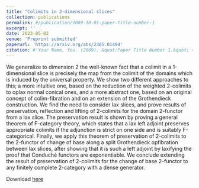 ```yaml
---
title: "Colimits in 2-dimensional slices"
collection: publications
permalink: #/publication/2009-10-01-paper-title-number-1
excerpt: ''
date: 2023-05-02
venue: 'Preprint submitted'
paperurl: 'https://arxiv.org/abs/2305.01494'
citation: #'Your Name, You. (2009). &quot;Paper Title Number 1.&quot; <i>Journal 1</i>. 1(1).'
---
```

We generalize to dimension 2 the well-known fact that a colimit in a 1-dimensional slice is precisely the map from the colimit of the domains which is induced by the universal property. We show two different approaches to this; a more intuitive one, based on the reduction of the weighted 2-colimits to oplax normal conical ones, and a more abstract one, based on an original concept of colim-fibration and on an extension of the Grothendieck construction. We find the need to consider lax slices, and prove results of preservation, reflection and lifting of 2-colimits for the domain 2-functor from a lax slice. The preservation result is shown by proving a general theorem of F-category theory, which states that a lax left adjoint preserves appropriate colimits if the adjunction is strict on one side and is suitably F-categorical. Finally, we apply this theorem of preservation of 2-colimits to the 2-functor of change of base along a split Grothendieck opfibration between lax slices, after showing that it is such a left adjoint by laxifying the proof that Conduché functors are exponentiable. We conclude extending the result of preservation of 2-colimits for the change of base 2-functor to any finitely complete 2-category with a dense generator.

Download [here](https://arxiv.org/abs/2305.01494)

